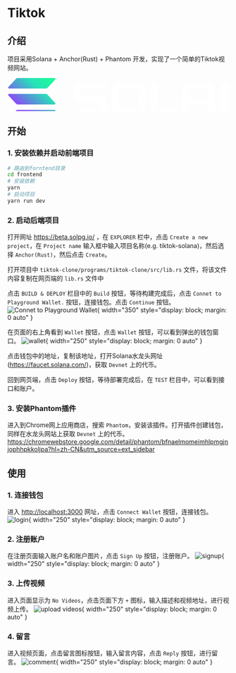 # Tiktok

## 介绍

项目采用Solana + Anchor(Rust) + Phantom 开发，实现了一个简单的Tiktok视频网站。

<div><svg xmlns="http://www.w3.org/2000/svg" width="646" height="96" fill="none"><g clip-path="url(#a)"><path fill="url(#b)" d="m108.53 75.69-17.72 19a4.099 4.099 0 0 1-3 1.31h-84a2.06 2.06 0 0 1-1.51-3.46l17.7-19a4.1 4.1 0 0 1 3-1.31h84a2.05 2.05 0 0 1 1.53 3.46ZM90.81 37.42a4.14 4.14 0 0 0-3-1.31h-84a2.06 2.06 0 0 0-1.51 3.46L20 58.58a4.14 4.14 0 0 0 3 1.31h84a2.06 2.06 0 0 0 1.5-3.46L90.81 37.42Zm-87-13.65h84a4.098 4.098 0 0 0 3-1.31l17.72-19a2.052 2.052 0 0 0-.387-3.14A2.05 2.05 0 0 0 107 0H23a4.1 4.1 0 0 0-3 1.31l-17.7 19a2.06 2.06 0 0 0 1.51 3.46Z"/><path fill="#fff" d="M210.94 40.6H166V25.8h56.62V11h-56.77A14.768 14.768 0 0 0 151 25.69v15a14.768 14.768 0 0 0 14.85 14.71h45v14.8h-58.78V85h58.87a14.766 14.766 0 0 0 13.695-9.044 14.76 14.76 0 0 0 1.155-5.646v-15a14.769 14.769 0 0 0-14.85-14.71ZM298 11h-45.11a14.773 14.773 0 0 0-13.731 9.035A14.752 14.752 0 0 0 238 25.69v44.62c.01 1.943.404 3.865 1.159 5.656A14.77 14.77 0 0 0 252.89 85H298a14.768 14.768 0 0 0 14.85-14.69V25.69a14.76 14.76 0 0 0-4.383-10.42A14.76 14.76 0 0 0 298 11Zm-.11 59.2H253V25.8h44.87l.02 44.4ZM456 11h-44a14.768 14.768 0 0 0-14.85 14.69V85h15V60.69h43.8V85h15V25.69A14.766 14.766 0 0 0 456 11Zm-.11 34.89h-43.8V25.8h43.8v20.09ZM631.15 11h-44a14.768 14.768 0 0 0-14.85 14.69V85h15V60.69H631V85h15V25.69a14.76 14.76 0 0 0-4.383-10.42A14.771 14.771 0 0 0 631.15 11ZM631 45.89h-43.8V25.8H631v20.09ZM544 70.2h-6l-21.45-53a9.887 9.887 0 0 0-9.16-6.2h-13.31a9.845 9.845 0 0 0-9.131 6.035 9.86 9.86 0 0 0-.769 3.765V85h15V25.8h6l21.44 53a9.915 9.915 0 0 0 9.2 6.16h13.31a9.843 9.843 0 0 0 6.98-2.85 9.853 9.853 0 0 0 2.92-6.95V11H544v59.2ZM341.1 11h-15v59.31a14.763 14.763 0 0 0 4.4 10.438A14.775 14.775 0 0 0 341 85h45V70.2h-44.9V11Z"/></g><defs><linearGradient id="b" x1="10.81" x2="98.89" y1="98.29" y2="-1.01" gradientUnits="userSpaceOnUse"><stop offset=".08" stop-color="#9945FF"/><stop offset=".3" stop-color="#8752F3"/><stop offset=".5" stop-color="#5497D5"/><stop offset=".6" stop-color="#43B4CA"/><stop offset=".72" stop-color="#28E0B9"/><stop offset=".97" stop-color="#19FB9B"/></linearGradient><clipPath id="a"><path fill="#fff" d="M0 0h646v96H0z"/></clipPath></defs></svg>

</div>

## 开始

### 1. 安装依赖并启动前端项目

```bash
# 路由到forntend目录
cd frontend
# 安装依赖
yarn
# 启动项目
yarn run dev
```

### 2. 启动后端项目

打开网址 <https://beta.solpg.io/> ，在 `EXPLORER` 栏中，点击 `Create a new project`，在 `Project name` 输入框中输入项目名称(e.g. tiktok-solana)，然后选择 `Anchor(Rust)`，然后点击 `Create`。

打开项目中 `tiktok-clone/programs/tiktok-clone/src/lib.rs` 文件，将该文件内容复制在网页端的 `lib.rs` 文件中

点击 `BUILD & DEPLOY` 栏目中的 `Build` 按钮，等待构建完成后，点击 `Connet to Playground Wallet.` 按钮，连接钱包。点击 `Continue` 按钮。
![Connet to Playground Wallet](resources/image.png){ width="350" style="display: block; margin: 0 auto" }

在页面的右上角看到 `Wallet` 按钮，点击 `Wallet` 按钮，可以看到弹出的钱包窗口。
![wallet](resources/wallet.png){ width="250" style="display: block; margin: 0 auto" }

点击钱包中的地址，复制该地址，打开Solana水龙头网址(<https://faucet.solana.com/>)，获取 `Devnet` 上的代币。

回到网页端，点击 `Deploy` 按钮，等待部署完成后，在 `TEST` 栏目中，可以看到接口和账户。

### 3. 安装Phantom插件

进入到Chrome网上应用商店，搜索 `Phantom`，安装该插件。打开插件创建钱包，同样在水龙头网站上获取 `Devnet` 上的代币。
<https://chromewebstore.google.com/detail/phantom/bfnaelmomeimhlpmgjnjophhpkkoljpa?hl=zh-CN&utm_source=ext_sidebar>

## 使用

### 1. 连接钱包

进入 <http://localhost:3000> 网址，点击 `Connect Wallet` 按钮，连接钱包。
![login](resources/login.png){ width="250" style="display: block; margin: 0 auto" }

### 2. 注册账户

在注册页面输入账户名和账户图片，点击 `Sign Up` 按钮，注册账户。
![signup](resources/signup.png){ width="250" style="display: block; margin: 0 auto" }

### 3. 上传视频

进入页面显示为 `No Videos`，点击页面下方 `+` 图标，输入描述和视频地址，进行视频上传。
![upload videos](resources/upload.png){ width="250" style="display: block; margin: 0 auto" }

### 4. 留言

进入视频页面，点击留言图标按钮，输入留言内容，点击 `Reply` 按钮，进行留言。
![comment](resources/comment.png){ width="250" style="display: block; margin: 0 auto" }
